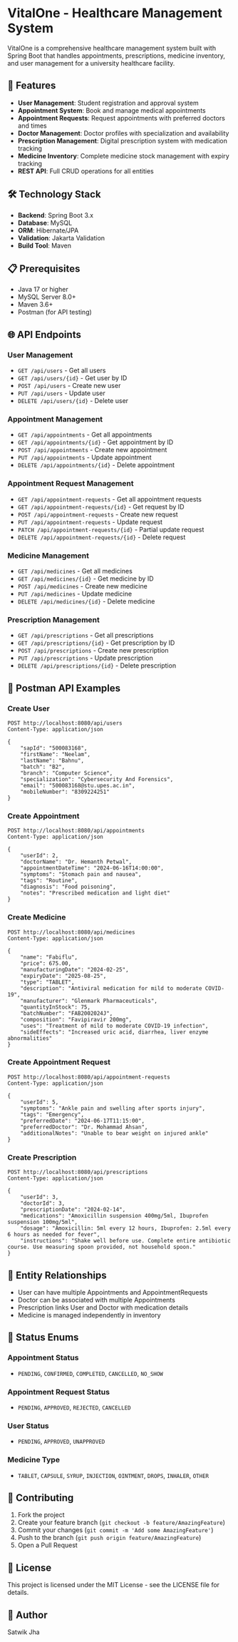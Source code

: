 # VitalOne - Healthcare Management System

VitalOne is a comprehensive healthcare management system built with Spring Boot that handles appointments, prescriptions, medicine inventory, and user management for a university healthcare facility.

## 🚀 Features

- **User Management**: Student registration and approval system
- **Appointment System**: Book and manage medical appointments
- **Appointment Requests**: Request appointments with preferred doctors and times
- **Doctor Management**: Doctor profiles with specialization and availability
- **Prescription Management**: Digital prescription system with medication tracking
- **Medicine Inventory**: Complete medicine stock management with expiry tracking
- **REST API**: Full CRUD operations for all entities

## 🛠️ Technology Stack

- **Backend**: Spring Boot 3.x
- **Database**: MySQL
- **ORM**: Hibernate/JPA
- **Validation**: Jakarta Validation
- **Build Tool**: Maven

## 📋 Prerequisites

- Java 17 or higher
- MySQL Server 8.0+
- Maven 3.6+
- Postman (for API testing)

## 🌐 API Endpoints

### User Management
- `GET /api/users` - Get all users
- `GET /api/users/{id}` - Get user by ID
- `POST /api/users` - Create new user
- `PUT /api/users` - Update user
- `DELETE /api/users/{id}` - Delete user

### Appointment Management
- `GET /api/appointments` - Get all appointments
- `GET /api/appointments/{id}` - Get appointment by ID
- `POST /api/appointments` - Create new appointment
- `PUT /api/appointments` - Update appointment
- `DELETE /api/appointments/{id}` - Delete appointment

### Appointment Request Management
- `GET /api/appointment-requests` - Get all appointment requests
- `GET /api/appointment-requests/{id}` - Get request by ID
- `POST /api/appointment-requests` - Create new request
- `PUT /api/appointment-requests` - Update request
- `PATCH /api/appointment-requests/{id}` - Partial update request
- `DELETE /api/appointment-requests/{id}` - Delete request

### Medicine Management
- `GET /api/medicines` - Get all medicines
- `GET /api/medicines/{id}` - Get medicine by ID
- `POST /api/medicines` - Create new medicine
- `PUT /api/medicines` - Update medicine
- `DELETE /api/medicines/{id}` - Delete medicine

### Prescription Management
- `GET /api/prescriptions` - Get all prescriptions
- `GET /api/prescriptions/{id}` - Get prescription by ID
- `POST /api/prescriptions` - Create new prescription
- `PUT /api/prescriptions` - Update prescription
- `DELETE /api/prescriptions/{id}` - Delete prescription

## 📱 Postman API Examples

### Create User
```http
POST http://localhost:8080/api/users
Content-Type: application/json

{
    "sapId": "500083168",
    "firstName": "Neelam",
    "lastName": "Bahnu",
    "batch": "B2",
    "branch": "Computer Science",
    "specialization": "Cybersecurity And Forensics",
    "email": "500083168@stu.upes.ac.in",
    "mobileNumber": "8309224251"
}
```

### Create Appointment
```http
POST http://localhost:8080/api/appointments
Content-Type: application/json

{
    "userId": 2,
    "doctorName": "Dr. Hemanth Petwal",
    "appointmentDateTime": "2024-06-16T14:00:00",
    "symptoms": "Stomach pain and nausea",
    "tags": "Routine",
    "diagnosis": "Food poisoning",
    "notes": "Prescribed medication and light diet"
}
```

### Create Medicine
```http
POST http://localhost:8080/api/medicines
Content-Type: application/json

{
    "name": "Fabiflu",
    "price": 675.00,
    "manufacturingDate": "2024-02-25",
    "expiryDate": "2025-08-25",
    "type": "TABLET",
    "description": "Antiviral medication for mild to moderate COVID-19",
    "manufacturer": "Glenmark Pharmaceuticals",
    "quantityInStock": 75,
    "batchNumber": "FAB2002024J",
    "composition": "Favipiravir 200mg",
    "uses": "Treatment of mild to moderate COVID-19 infection",
    "sideEffects": "Increased uric acid, diarrhea, liver enzyme abnormalities"
}
```

### Create Appointment Request
```http
POST http://localhost:8080/api/appointment-requests
Content-Type: application/json

{
    "userId": 5,
    "symptoms": "Ankle pain and swelling after sports injury",
    "tags": "Emergency",
    "preferredDate": "2024-06-17T11:15:00",
    "preferredDoctor": "Dr. Mohammad Ahsan",
    "additionalNotes": "Unable to bear weight on injured ankle"
}
```

### Create Prescription
```http
POST http://localhost:8080/api/prescriptions
Content-Type: application/json

{
    "userId": 3,
    "doctorId": 3,
    "prescriptionDate": "2024-02-14",
    "medications": "Amoxicillin suspension 400mg/5ml, Ibuprofen suspension 100mg/5ml",
    "dosage": "Amoxicillin: 5ml every 12 hours, Ibuprofen: 2.5ml every 6 hours as needed for fever",
    "instructions": "Shake well before use. Complete entire antibiotic course. Use measuring spoon provided, not household spoon."
}
```

## 📝 Entity Relationships

- User can have multiple Appointments and AppointmentRequests
- Doctor can be associated with multiple Appointments
- Prescription links User and Doctor with medication details
- Medicine is managed independently in inventory

## 🎯 Status Enums

### Appointment Status
- `PENDING`, `CONFIRMED`, `COMPLETED`, `CANCELLED`, `NO_SHOW`

### Appointment Request Status
- `PENDING`, `APPROVED`, `REJECTED`, `CANCELLED`

### User Status
- `PENDING`, `APPROVED`, `UNAPPROVED`

### Medicine Type
- `TABLET`, `CAPSULE`, `SYRUP`, `INJECTION`, `OINTMENT`, `DROPS`, `INHALER`, `OTHER`

## 🤝 Contributing

1. Fork the project
2. Create your feature branch (`git checkout -b feature/AmazingFeature`)
3. Commit your changes (`git commit -m 'Add some AmazingFeature'`)
4. Push to the branch (`git push origin feature/AmazingFeature`)
5. Open a Pull Request

## 📄 License

This project is licensed under the MIT License - see the LICENSE file for details.

## 👥 Author

Satwik Jha

